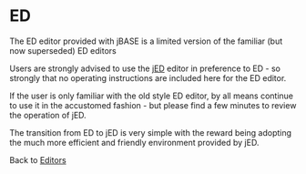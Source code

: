 # ED

<PageHeader />

The ED editor provided with jBASE is a limited version of the familiar (but now superseded) ED editors

Users are strongly advised to use the [jED](./../jed/README.md) editor in preference to ED - so strongly that no operating instructions are included here for the ED editor.

If the user is only familiar with the old style ED editor, by all means continue to use it in the accustomed fashion - but please find a few minutes to review the operation of jED.  

The transition from ED to jED is very simple with the reward being adopting the much more efficient and friendly environment provided by jED.

Back to [Editors](./../editors/README.md)

<PageFooter />
